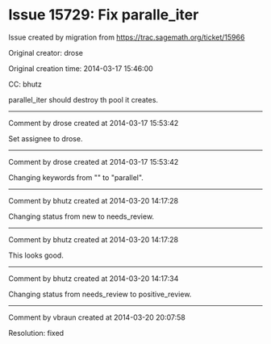 # Issue 15729: Fix paralle_iter

Issue created by migration from https://trac.sagemath.org/ticket/15966

Original creator: drose

Original creation time: 2014-03-17 15:46:00

CC:  bhutz

parallel_iter should destroy th pool it creates.


---

Comment by drose created at 2014-03-17 15:53:42

Set assignee to drose.


---

Comment by drose created at 2014-03-17 15:53:42

Changing keywords from "" to "parallel".


---

Comment by bhutz created at 2014-03-20 14:17:28

Changing status from new to needs_review.


---

Comment by bhutz created at 2014-03-20 14:17:28

This looks good.


---

Comment by bhutz created at 2014-03-20 14:17:34

Changing status from needs_review to positive_review.


---

Comment by vbraun created at 2014-03-20 20:07:58

Resolution: fixed
